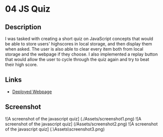 # 04 JS Quiz

## Description

I was tasked with creating a short quiz on JavaScript concepts that would be able to store users' highscores in local storage, and then display them when asked. The user is also able to clear every item both from local storage and the webpage if they choose. I also implemented a replay button that would allow the user to cycle through the quiz again and try to beat their high score.

## Links

- [Deployed Webpage](https://en-moss.github.io/04-JS-Quiz/ "Deployed Webpage")

## Screenshot

![A screenshot of the javascript quiz] (./Assets/screenshot1.png)
![A screenshot of the javascript quiz] (/Assets/screenshot2.png)
![A screenshot of the javascript quiz] (.\Assets\screenshot3.png)